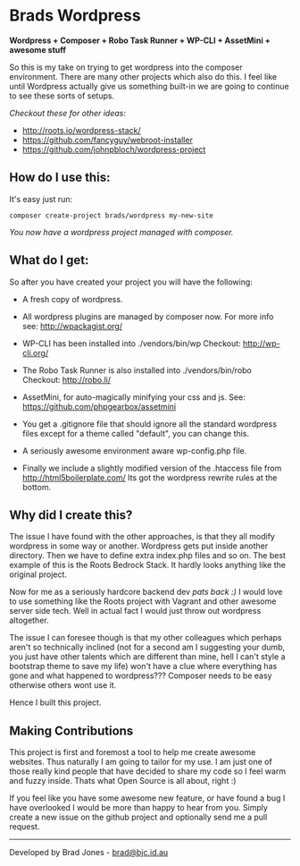 Brads Wordpress
================================================================================
**Wordpress + Composer + Robo Task Runner + WP-CLI + AssetMini + awesome stuff**

So this is my take on trying to get wordpress into the composer environment.
There are many other projects which also do this. I feel like until Wordpress
actually give us something built-in we are going to continue to see these sorts
of setups. 

*Checkout these for other ideas:*

  - http://roots.io/wordpress-stack/
  - https://github.com/fancyguy/webroot-installer
  - https://github.com/johnpbloch/wordpress-project

How do I use this:
--------------------------------------------------------------------------------
It's easy just run:

```
composer create-project brads/wordpress my-new-site
```

*You now have a wordpress project managed with composer.*

What do I get:
--------------------------------------------------------------------------------
So after you have created your project you will have the following:

  - A fresh copy of wordpress.

  - All wordpress plugins are managed by composer now.
    For more info see: http://wpackagist.org/

  - WP-CLI has been installed into ./vendors/bin/wp
    Checkout: http://wp-cli.org/

  - The Robo Task Runner is also installed into ./vendors/bin/robo
    Checkout: http://robo.li/

  - AssetMini, for auto-magically minifying your css and js.
    See: https://github.com/phpgearbox/assetmini

  - You get a .gitignore file that should ignore all the standard wordpress
    files except for a theme called "default", you can change this.

  - A seriously awesome environment aware wp-config.php file.

  - Finally we include a slightly modified version of the .htaccess file from
    http://html5boilerplate.com/ Its got the wordpress rewrite rules at the
    bottom.

Why did I create this?
--------------------------------------------------------------------------------
The issue I have found with the other approaches, is that they all modify
wordpress in some way or another. Wordpress gets put inside another directory.
Then we have to define extra index.php files and so on. The best example of this
is the Roots Bedrock Stack. It hardly looks anything like the original project.

Now for me as a seriously hardcore backend dev *pats back :)* I would love to
use something like the Roots project with Vagrant and other awesome server side
tech. Well in actual fact I would just throw out wordpress altogether.

The issue I can foresee though is that my other colleagues which perhaps aren't
so technically inclined (not for a second am I suggesting your dumb, you just
have other talents which are different than mine, hell I can't style a bootstrap
theme to save my life) won't have a clue where everything has gone and what
happened to wordpress??? Composer needs to be easy otherwise others wont use it.

Hence I built this project.

Making Contributions
--------------------------------------------------------------------------------
This project is first and foremost a tool to help me create awesome websites.
Thus naturally I am going to tailor for my use. I am just one of those really
kind people that have decided to share my code so I feel warm and fuzzy inside.
Thats what Open Source is all about, right :)

If you feel like you have some awesome new feature, or have found a bug I have
overlooked I would be more than happy to hear from you. Simply create a new
issue on the github project and optionally send me a pull request.

--------------------------------------------------------------------------------
Developed by Brad Jones - brad@bjc.id.au